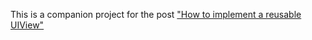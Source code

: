 This is a companion project for the post ["How to implement a reusable UIView"][1]

[1]: http://qnoid.com/2013/03/20/How-to-implement-a-reusable-UIView.html
